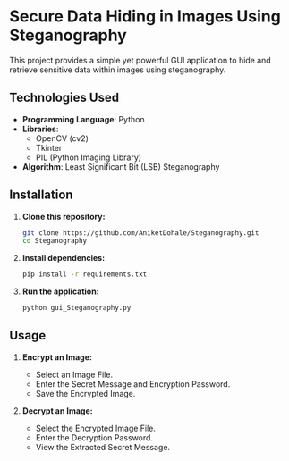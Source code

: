 # Secure Data Hiding in Images Using Steganography

This project provides a simple yet powerful GUI application to hide and retrieve sensitive data within images using steganography.

## Technologies Used

- **Programming Language**: Python
- **Libraries**:
  - OpenCV (cv2)
  - Tkinter
  - PIL (Python Imaging Library)
- **Algorithm**: Least Significant Bit (LSB) Steganography

## Installation

1. **Clone this repository:**

    ```bash
    git clone https://github.com/AniketDohale/Steganography.git
    cd Steganography
    ```

2. **Install dependencies:**

    ```bash
    pip install -r requirements.txt
    ```

3. **Run the application:**

    ```bash
    python gui_Steganography.py
    ```

## Usage

1. **Encrypt an Image:**
   - Select an Image File.
   - Enter the Secret Message and Encryption Password.
   - Save the Encrypted Image.

2. **Decrypt an Image:**
   - Select the Encrypted Image File.
   - Enter the Decryption Password.
   - View the Extracted Secret Message.
